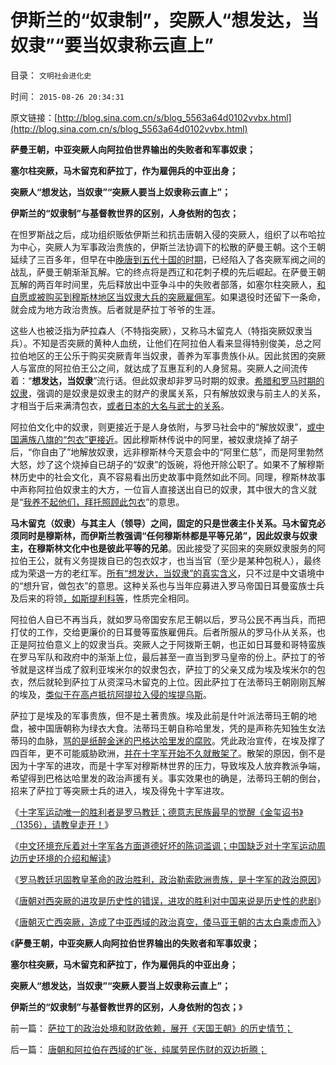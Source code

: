 # 伊斯兰的“奴隶制”，突厥人“想发达，当奴隶”“要当奴隶称云直上”

目录： `文明社会进化史` 

时间： `2015-08-26 20:34:31` 

原文链接：[http://blog.sina.com.cn/s/blog_5563a64d0102vvbx.html](http://blog.sina.com.cn/s/blog_5563a64d0102vvbx.html)

**萨曼王朝，中亚突厥人向阿拉伯世界输出的失败者和军事奴隶；**

**塞尔柱突厥，马木留克和萨拉丁，作为雇佣兵的中亚出身；**

**突厥人“想发达，当奴隶”“突厥人要当上奴隶称云直上”；**

**伊斯兰的“奴隶制”与基督教世界的区别，人身依附的包衣；**



在怛罗斯战之后，成功组织贩依伊斯兰和抗击唐朝入侵的突厥人，组织了以布哈拉为中心，突厥人为军事政治贵族的，伊斯兰法协调下的松散的萨曼王朝。这个王朝延续了三百多年，但早在中[晚唐到五代十国的时期](../../../2013/12/22/府兵是炮灰代偿战斗力脆弱的国防制度，安史之乱后唐朝藩镇割据的原因.md)，已经陷入了各突厥军阀之间的战乱，萨曼王朝渐渐瓦解。它的终点将是西辽和花刺子模的先后崛起。在萨曼王朝瓦解的两百年时间里，先后释放出中亚争斗中的失败者部落，如塞尔柱突厥人，[和自愿或被购买到穆斯林地区当奴隶大兵的突厥雇佣军](../../../2010/5/13/“入侵者”和“乱世结束者”常常是外族雇佣军.md)。如果退役时还留下一条命，就会成为地方政治贵族。后者就是萨拉丁爷爷的生涯。

这些人也被泛指为萨拉森人（不特指突厥），又称马木留克人（特指突厥奴隶当兵）。不知是否突厥的黄种人血统，让他们在阿拉伯人看来显得特别俊美，总之阿拉伯地区的王公乐于购买突厥青年当奴隶，善养为军事贵族仆从。因此贫困的突厥人与富庶的阿拉伯王公之间，就达成了互惠互利的人身贸易。突厥人之间流传着：“**想发达，当奴隶**”流行话。但此奴隶却非罗马时期的奴隶。[希腊和罗马时期的奴隶](../../../2011/7/21/令人心酸的希腊奴隶不是历史.md)，强调的是奴隶是奴隶主的财产的隶属关系，只有解放奴隶与前主人的关系，才相当于后来满清包衣，[或者日本的大名与武士的关系](../../../2014/9/9/黑社会的民生特点，黑社会的“义”，日本的黑社会和日本企业.md)。

阿拉伯文化中的奴隶，则更接近于是人身依附，与罗马社会中的“解放奴隶”，[或中国满族八旗的“包衣”更接近](../../../2010/10/2/陈晓乍成了黄光裕的包衣？.md)。因此穆斯林传说中的阿里，被奴隶烧掉了胡子后，“你自由了”地解放奴隶，远非穆斯林今天意会中的“阿里仁慈”，而是阿里勃然大怒，炒了这个烧掉自已胡子的“奴隶”的饭碗，将他开除公职了。如果不了解穆斯林历史中的社会文化，真不容易看出历史故事中竟然如此不同。同理，穆斯林故事中声称阿拉伯奴隶主的大方，一位盲人直接送出自已的奴隶，其中很大的含义就是“[我养不起他们，拜托照顾此包衣](../../../2014/9/13/奴隶制定律，永远是“先有甘愿做奴隶的贱人”才有奴隶制.md)”的意思。

**马木留克（奴隶）与其主人（领导）之间，固定的只是世袭主仆关系。马木留克必须同时是穆斯林，而伊斯兰教强调“任何穆斯林都是平等兄弟”，因此奴隶与奴隶主，在穆斯林文化中也是彼此平等的兄弟**。因此接受了买回来的突厥奴隶服务的阿拉伯王公，就有义务提拨自已的包衣奴才，也当当官（至少是某种包税人），最终成为荣退一方的老红军。[所有“想发达，当奴隶”的真实含义](../../../2012/3/28/为什么穆斯林没有进入资本主义？哈里发帝国.md)，只不过是中文语境中的“想升官，做包衣”的意思。这种关系也与当年应募进入罗马帝国日耳曼蛮族士兵及后来的将领[，如斯提利科等](../../../2010/12/5/斯提利科和岳飞的军人政治和天罗地网.md)，性质完全相同。

阿拉伯人自已不再当兵，就如罗马帝国安东尼王朝以后，罗马公民不再当兵，而把打仗的工作，交给更廉价的日耳曼等蛮族雇佣兵。后者所服从的罗马仆从关系，也正是阿拉伯意义上的奴隶当兵。突厥人之于阿拨斯王朝，也正如日耳曼和哥特蛮族在罗马军队和政府中的渐渐上位，最后甚至一直当到罗马皇帝的份上。萨拉丁的爷爷就是这样当成了叙利亚埃米尔的奴隶包衣，萨拉丁的父亲又成为埃及埃米尔的包衣，然后就轮到萨拉丁从资深马木留克的上位。因此萨拉丁在法蒂玛王朝刚刚瓦解的埃及，[类似于在高卢抵抗阿提拉入侵的埃提乌斯](../../../2010/12/11/人治文化中人人被迫自相残杀；幕府将军和罗马皇帝；.md)。

萨拉丁是埃及的军事贵族，但不是土著贵族。埃及此前是什叶派法蒂玛王朝的地盘，被中国唐朝称为绿衣大食。法蒂玛王朝自称哈里发，凭的是声称先知独生女法蒂玛的血脉，[骂的是纸醉金迷的巴格达哈里发的腐败](../../../2015/8/23/十字军运动的几个原因和后果，兼谈南意大利诺曼王国.md)。凭此政治宣传，在埃及撑了四百年，更不可能威胁欧洲，[并在十字军开始不久就散架了](../../../2015/8/22/十字军运动是世界历史关键的转折点；.md)。散架的原因，倒不是因为十字军的进攻，而是十字军对穆斯林世界的压力，导致埃及人放弃教派争端，希望得到巴格达哈里发的政治声援有关。事实效果也的确是，法蒂玛王朝的倒台，招来了萨拉丁等突厥士兵的进入，埃及得免十字军进攻。

《[十字军运动唯一的胜利者是罗马教廷；德意志民族最早的觉醒《金玺诏书》（1356），请教皇走开！](../../../2011/9/2/十字军运动“示形于外实侵于内”.md)》

《[中文环境充斥着对十字军各方面道德好坏的陈词滥调；中国缺乏对十字军运动周边历史环境的介绍和解读](../../../2015/8/22/十字军运动是世界历史关键的转折点；.md)》

《[罗马教廷巩固教皇革命的政治胜利，政治勒索欧洲贵族，是十字军的政治原因](../../../2015/8/23/十字军运动的几个原因和后果，兼谈南意大利诺曼王国.md)》

《[唐朝对西突厥的进攻是历史性的错误，进攻的胜利对中国来说是历史性的悲剧](../../../2015/8/24/唐朝灭亡西突厥，将中亚永久性推入伊斯兰文化圈；.md)》

《[唐朝灭亡西突厥，造成了中亚西域的政治真空，倭马亚王朝的古太白乘虚而入](../../../2015/8/25/唐朝和阿拉伯在西域的扩张，纯属劳民伤财的双边折腾；.md)》

《**萨曼王朝，中亚突厥人向阿拉伯世界输出的失败者和军事奴隶；**

**塞尔柱突厥，马木留克和萨拉丁，作为雇佣兵的中亚出身；**

**突厥人“想发达，当奴隶”“突厥人要当上奴隶称云直上”；**

**伊斯兰的“奴隶制”与基督教世界的区别，人身依附的包衣；**》

前一篇： [萨拉丁的政治处境和财政依赖，展开《天国王朝》的历史情节；](../../../2015/8/27/萨拉丁的政治处境和财政依赖，展开《天国王朝》的历史情节；.md)

后一篇： [唐朝和阿拉伯在西域的扩张，纯属劳民伤财的双边折腾；](../../../2015/8/25/唐朝和阿拉伯在西域的扩张，纯属劳民伤财的双边折腾；.md)

